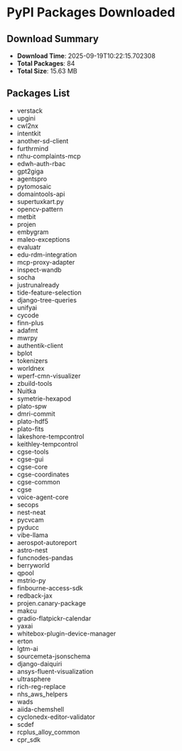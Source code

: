 # PyPI Packages Downloaded

## Download Summary
- **Download Time**: 2025-09-19T10:22:15.702308
- **Total Packages**: 84
- **Total Size**: 15.63 MB

## Packages List
- verstack
- upgini
- cwl2nx
- intentkit
- another-sd-client
- furthrmind
- nthu-complaints-mcp
- edwh-auth-rbac
- gpt2giga
- agentspro
- pytomosaic
- domaintools-api
- supertuxkart.py
- opencv-pattern
- metbit
- projen
- embygram
- maleo-exceptions
- evaluatr
- edu-rdm-integration
- mcp-proxy-adapter
- inspect-wandb
- socha
- justrunalready
- tide-feature-selection
- django-tree-queries
- unifyai
- cycode
- finn-plus
- adafmt
- mwrpy
- authentik-client
- bplot
- tokenizers
- worldnex
- wperf-cmn-visualizer
- zbuild-tools
- Nuitka
- symetrie-hexapod
- plato-spw
- dmri-commit
- plato-hdf5
- plato-fits
- lakeshore-tempcontrol
- keithley-tempcontrol
- cgse-tools
- cgse-gui
- cgse-core
- cgse-coordinates
- cgse-common
- cgse
- voice-agent-core
- secops
- nest-neat
- pycvcam
- pyducc
- vibe-llama
- aerospot-autoreport
- astro-nest
- funcnodes-pandas
- berryworld
- qpool
- mstrio-py
- finbourne-access-sdk
- redback-jax
- projen.canary-package
- makcu
- gradio-flatpickr-calendar
- yaxai
- whitebox-plugin-device-manager
- erton
- lgtm-ai
- sourcemeta-jsonschema
- django-daiquiri
- ansys-fluent-visualization
- ultrasphere
- rich-reg-replace
- nhs_aws_helpers
- wads
- aiida-chemshell
- cyclonedx-editor-validator
- scdef
- rcplus_alloy_common
- cpr_sdk
